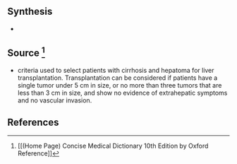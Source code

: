 ## Synthesis
- 
## Source [^1]
- criteria used to select patients with cirrhosis and hepatoma for liver transplantation. Transplantation can be considered if patients have a single tumor under 5 cm in size, or no more than three tumors that are less than 3 cm in size, and show no evidence of extrahepatic symptoms and no vascular invasion.
## References

[^1]: [[(Home Page) Concise Medical Dictionary 10th Edition by Oxford Reference]]